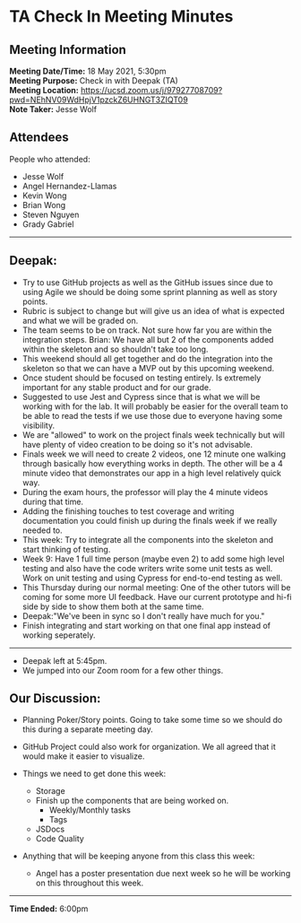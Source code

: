 # TA Check In Meeting Minutes
## Meeting Information
**Meeting Date/Time:** 18 May 2021, 5:30pm  
**Meeting Purpose:** Check in with Deepak (TA)  
**Meeting Location:** https://ucsd.zoom.us/j/97927708709?pwd=NEhNV09WdHpjV1pzckZ6UHNGT3ZIQT09  
**Note Taker:** Jesse Wolf  

## Attendees
People who attended:
- Jesse Wolf
- Angel Hernandez-Llamas
- Kevin Wong
- Brian Wong
- Steven Nguyen
- Grady Gabriel

--- 

## Deepak:
- Try to use GitHub projects as well as the GitHub issues since due to using Agile we should be doing some sprint planning as well as story points. 
- Rubric is subject to change but will give us an idea of what is expected and what we will be graded on.
- The team seems to be on track. Not sure how far you are within the integration steps. Brian: We have all but 2 of the components added within the skeleton and so shouldn't take too long.
- This weekend should all get together and do the integration into the skeleton so that we can have a MVP out by this upcoming weekend.
- Once student should be focused on testing entirely. Is extremely important for any stable product and for our grade.
- Suggested to use Jest and Cypress since that is what we will be working with for the lab. It will probably be easier for the overall team to be able to read the tests if we use those due to everyone having some visibility. 
- We are "allowed" to work on the project finals week technically but will have plenty of video creation to be doing so it's not advisable.
- Finals week we will need to create 2 videos, one 12 minute one walking through basically how everything works in depth. The other will be a 4 minute video that demonstrates our app in a high level relatively quick way.
- During the exam hours, the professor will play the 4 minute videos during that time. 
- Adding the finishing touches to test coverage and writing documentation you could finish up during the finals week if we really needed to.
- This week: Try to integrate all the components into the skeleton and start thinking of testing.
- Week 9: Have 1 full time person (maybe even 2) to add some high level testing and also have the code writers write some unit tests as well. Work on unit testing and using Cypress for end-to-end testing as well. 
- This Thursday during our normal meeting: One of the other tutors will be coming for some more UI feedback. Have our current prototype and hi-fi side by side to show them both at the same time. 
- Deepak:"We've been in sync so I don't really have much for you."
- Finish integrating and start working on that one final app instead of working seperately. 

---
- Deepak left at 5:45pm.
- We jumped into our Zoom room for a few other things.

## Our Discussion: 
- Planning Poker/Story points. Going to take some time so we should do this during a separate meeting day. 
- GitHub Project could also work for organization. We all agreed that it would make it easier to visualize. 
- Things we need to get done this week:
  - Storage
  - Finish up the components that are being worked on. 
    - Weekly/Monthly tasks 
    - Tags
  - JSDocs 
  - Code Quality 

- Anything that will be keeping anyone from this class this week:
  - Angel has a poster presentation due next week so he will be working on this throughout this week.

--- 

**Time Ended:** 6:00pm